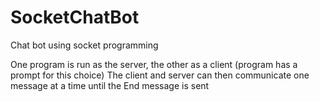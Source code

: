 # SocketChatBot
Chat bot using socket programming 

One program is run as the server, the other as a client (program has a prompt for this choice)
The client and server can then communicate one message at a time until the End message is sent
